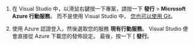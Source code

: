 
1. 在 Visual Studio 中，以滑鼠右鍵按一下專案，請按一下 **發行** > **Microsoft Azure 行動服務**。 而不是使用 Visual Studio 中， [您也可以使用 Git](../articles/mobile-services/mobile-services-dotnet-backend-store-code-source-control.md)。

2. 使用 Azure 認證登入，然後選取您的服務 **現有行動服務**。 Visual Studio 便會直接從 Azure 下載您的發佈設定。 最後，按一下 [ **發行**。

